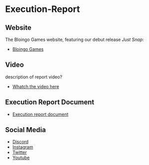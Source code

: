 # Execution-Report

## Website
The Bloingo Games website, featuring our debut release *Just Snap*:
- [Bloingo Games](https://bloingo.com/)

## Video
description of report video?
- [Whatch the video here](link-to-report-video) 

## Execution Report Document
- [Execution report document](internal-link-to-pdf...?)

##  Social Media
- [Discord](https://discord.gg/dHcmX9GEkw)
- [Instagram](https://www.instagram.com/bloingo/)
- [Twitter](https://x.com/BloingoGames)
- [Youtube](https://www.youtube.com/@BloingoGames)
